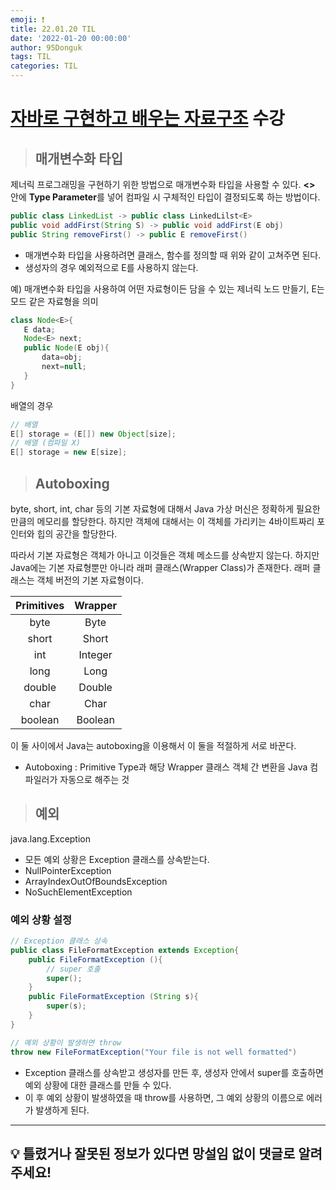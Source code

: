```yaml
---
emoji: ❗
title: 22.01.20 TIL
date: '2022-01-20 00:00:00'
author: 95Donguk
tags: TIL
categories: TIL
---
```


# [자바로 구현하고 배우는 자료구조](https://www.boostcourse.org/cs204) 수강

> ## 매개변수화 타입

제너릭 프로그래밍을 구현하기 위한 방법으로 매개변수화 타입을 사용할 수 있다. **<>** 안에 **Type Parameter**를 넣어 컴파일 시 구체적인 타입이 결정되도록 하는 방법이다.

```java
public class LinkedList -> public class LinkedLilst<E>
public void addFirst(String S) -> public void addFirst(E obj)
public String removeFirst() -> public E removeFirst()
```
 * 매개변수화 타입을 사용하려면 클래스, 함수를 정의할 때 위와 같이 고쳐주면 된다.
 * 생성자의 경우 예외적으로 E를 사용하지 않는다.

 예) 매개변수화 타입을 사용하여 어떤 자료형이든 담을 수 있는 제너릭 노드 만들기, E는 모드 같은 자료형을 의미
 ```java
 class Node<E>{
	E data;
	Node<E> next;
	public Node(E obj){
		data=obj;
		next=null;
	}
}
 ```

 배열의 경우
 ```java
 // 배열
E[] storage = (E[]) new Object[size];
// 배열 (컴파일 X)
E[] storage = new E[size];
 ```

> ## Autoboxing

byte, short, int, char 등의 기본 자료형에 대해서 Java 가상 머신은 정확하게 필요한 만큼의 메모리를 할당한다. 하지만 객체에 대해서는 이 객체를 가리키는 4바이트짜리 포인터와 힙의 공간을 할당한다.

따라서 기본 자료형은 객체가 아니고 이것들은 객체 메소드를 상속받지 않는다. 하지만 Java에는 기본 자료형뿐만 아니라 래퍼 클래스(Wrapper Class)가 존재한다. 래퍼 클래스는 객체 버전의 기본 자료형이다.

|Primitives|Wrapper|
|:---:|:---:|
|byte|Byte|
|short|Short|
|int|Integer|
|long|Long|
|double|Double|
|char|Char|
|boolean|Boolean|

이 둘 사이에서 Java는 autoboxing을 이용해서 이 둘을 적절하게 서로 바꾼다.
* Autoboxing : Primitive Type과 해당 Wrapper 클래스 객체 간 변환을 Java 컴파일러가 자동으로 해주는 것

> ## 예외

java.lang.Exception
* 모든 예외 상황은 Exception 클래스를 상속받는다.
* NullPointerException
* ArrayIndexOutOfBoundsException
* NoSuchElementException

### 예외 상황 설정
```java
// Exception 클래스 상속
public class FileFormatException extends Exception{
	public FileFormatException (){
		// super 호출
		super();
	}
	public FileFormatException (String s){
		super(s);
	}
}

// 예외 상황이 발생하면 throw
throw new FileFormatException("Your file is not well formatted")
```
* Exception 클래스를 상속받고 생성자를 만든 후, 생성자 안에서 super를 호출하면 예외 상황에 대한 클래스를 만들 수 있다.
* 이 후 예외 상황이 발생하였을 때 throw를 사용하면, 그 예외 상황의 이름으로 에러가 발생하게 된다.

***
## 💡 틀렸거나 잘못된 정보가 있다면 망설임 없이 댓글로 알려주세요!


